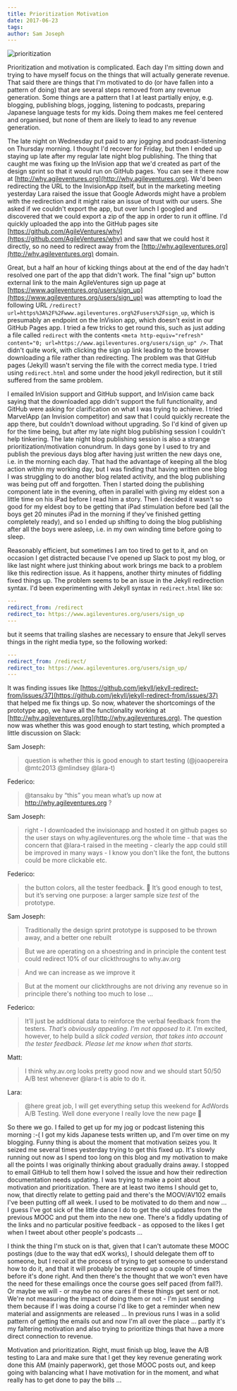 ```yaml
---
title: Prioritization Motivation
date: 2017-06-23
tags: 
author: Sam Joseph
---
```


![prioritization](/images/prioritization.png)

Prioritization and motivation is complicated.  Each day I'm sitting down and trying to have myself focus on the things that will actually generate revenue.  That said there are things that I'm motivated to do (or have fallen into a pattern of doing) that are several steps removed from any revenue generation.  Some things are a pattern that I at least partially enjoy, e.g. blogging, publishing blogs, jogging, listening to podcasts, preparing Japanese language tests for my kids.  Doing them makes me feel centered and organised, but none of them are likely to lead to any revenue generation.

The late night on Wednesday put paid to any jogging and podcast-listening on Thursday morning.  I thought I'd recover for Friday, but then I ended up staying up late after my regular late night blog publishing.  The thing that caught me was fixing up the InVision app that we'd created as part of the design sprint so that it would run on GitHub pages.  You can see it there now at [http://why.agileventures.org](http://why.agileventures.org).  We'd been redirecting the URL to the InvisionApp itself, but in the marketing meeting yesterday Lara raised the issue that Google Adwords might have a problem with the redirection and it might raise an issue of trust with our users.  She asked if we couldn't export the app, but over lunch I googled and discovered that we could export a zip of the app in order to run it offline.  I'd quickly uploaded the app into the GitHub pages site [https://github.com/AgileVentures/why](https://github.com/AgileVentures/why) and saw that we could host it directly, so no need to redirect away from the [http://why.agileventures.org](http://why.agileventures.org) domain.

Great, but a half an hour of kicking things about at the end of the day hadn't resolved one part of the app that didn't work.  The final "sign up" button external link to the main AgileVentures sign up page at [https://www.agileventures.org/users/sign_up](https://www.agileventures.org/users/sign_up) was attempting to load the following URL `/redirect?url=https%3A%2F%2Fwww.agileventures.org%2Fusers%2Fsign_up`, which is presumably an endpoint on the InVision app, which doesn't exist in our GitHub Pages app.  I tried a few tricks to get round this, such as just adding a file called `redirect` with the contents `<meta http-equiv="refresh" content="0; url=https://www.agileventures.org/users/sign_up" />`.  That didn't quite work, with clicking the sign up link leading to the browser downloading a file rather than redirecting.  The problem was that GitHub pages (Jekyll) wasn't serving the file with the correct media type.  I tried using `redirect.html` and some under the hood jekyll redirection, but it still suffered from the same problem.

I emailed InVision support and GitHub support, and InVision came back saying that the downloaded app didn't support the full functionality, and GitHub were asking for clarification on what I was trying to achieve.  I tried MarvelApp (an Invision competitor) and saw that I could quickly recreate the app there, but couldn't download without upgrading.  So I'd kind of given up for the time being, but after my late night blog publishing session I couldn't help tinkering.  The late night blog publishing session is also a strange prioritization/motivation conundrum.  In days gone by I used to try and publish the previous days blog after having just written the new days one, i.e. in the morning each day.  That had the advantage of keeping all the blog action within my working day, but I was finding that having written one blog I was struggling to do another blog related activity, and the blog publishing was being put off and forgotten.  Then I started doing the publishing component late in the evening, often in parallel with giving my eldest son a little time on his iPad before I read him a story.  Then I decided it wasn't so good for my eldest boy to be getting that iPad stimulation before bed (all the boys get 20 minutes iPad in the morning if they've finished getting completely ready), and so I ended up shifting to doing the blog publishing after all the boys were asleep, i.e. in my own winding time before going to sleep.

Reasonably efficient, but sometimes I am too tired to get to it, and on occasion I get distracted because I've opened up Slack to post my blog, or like last night where just thinking about work brings me back to a problem like this redirection issue.  As it happens, another thirty minutes of fiddling fixed things up.  The problem seems to be an issue in the Jekyll redirection syntax.  I'd been experimenting with Jekyll syntax in `redirect.html` like so:

```yaml
---
redirect_from: /redirect
redirect_to: https://www.agileventures.org/users/sign_up
---
```

but it seems that trailing slashes are necessary to ensure that Jekyll serves things in the right media type, so the following worked:

```yaml
---
redirect_from: /redirect/
redirect_to: https://www.agileventures.org/users/sign_up/
---
```

It was finding issues like [https://github.com/jekyll/jekyll-redirect-from/issues/37](https://github.com/jekyll/jekyll-redirect-from/issues/37) that helped me fix things up.  So now, whatever the shortcomings of the prototype app, we have all the functionality working at [http://why.agileventures.org](http://why.agileventures.org).  The question now was whether this was good enough to start testing, which prompted a little discussion on Slack:

Sam Joseph:
> question is whether this is good enough to start testing (@joaopereira @mtc2013 @mlindsey @lara-t)

Federico:
> @tansaku by “this” you mean what’s up now at http://why.agileventures.org ?

Sam Joseph:
> right - I downloaded the invisionapp and hosted it on github pages so the user stays on why.agileventures.org the whole time - that was the concern that @lara-t raised in the meeting - clearly the app could still be improved in many ways - I know you don't like the font, the buttons could be more clickable etc.

Federico:
> the button colors, all the tester feedback. :grimacing:
> It’s good enough to test, but it’s serving one purpose: a larger sample size *test* of the prototype.

Sam Joseph: 
> Traditionally the design sprint prototype is supposed to be thrown away, and a better one rebuilt

> But we are operating on a shoestring and in principle the content test could redirect 10% of our clickthroughs to why.av.org

> And we can increase as we improve it

> But at the moment our clickthroughs are not driving any revenue so in principle there's nothing too much to lose ...

Federico:
> It’ll just be additional data to reinforce the verbal feedback from the testers. *That’s obviously appealing. I’m not opposed to it.* I’m excited, however, to help build a *slick coded version, that takes into account the tester feedback. Please let me know when that starts.*

Matt:
> I think why.av.org looks pretty good now and we should start 50/50 A/B test whenever @lara-t is able to do it.

Lara:
> @here great job, I will get everything setup this weekend for AdWords A/B Testing. Well done everyone I really love the new page :slightly_smiling_face:

So there we go.  I failed to get up for my jog or podcast listening this morning :-( I got my kids Japanese tests written up, and I'm over time on my blogging.  Funny thing is about the moment that motivation seizes you.  It seized me several times yesterday trying to get this fixed up.  It's slowly running out now as I spend too long on this blog and my motivation to make all the points I was originally thinking about gradually drains away.  I stopped to email GitHub to tell them how I solved the issue and how their redirection documentation needs updating.  I was trying to make a point about motivation and prioritization.  There are at least two items I should get to, now, that directly relate to getting paid and there's the MOOV/AV102 emails I've been putting off all week.  I used to be motivated to do them and now ... I guess I've got sick of the little dance I do to get the old updates from the previous MOOC and put them into the new one.  There's a fiddly updating of the links and no particular positive feedback - as opposed to the likes I get when I tweet about other people's podcasts ...

I think the thing I'm stuck on is that, given that I can't automate these MOOC postings (due to the way that edX works), I should delegate them off to someone, but I recoil at the process of trying to get someone to understand how to do it, and that it will probably be screwed up a couple of times before it's done right.  And then there's the thought that we won't even have the need for these emailings once the course goes self paced (from fall?).  Or maybe we will - or maybe no one cares if these things get sent or not.  We're not measuring the impact of doing them or not - I'm just sending them because if I was doing a course I'd like to get a reminder when new material and assignments are released ... In previous runs I was in a solid pattern of getting the emails out and now I'm all over the place ... partly it's my faltering motivation and also trying to prioritize things that have a more direct connection to revenue.

Motivation and prioritization.  Right, must finish up blog, leave the A/B testing to Lara and make sure that I get they key revenue generating work done this AM (mainly paperwork), get those MOOC posts out, and keep going with balancing what I have motivation for in the moment, and what really has to get done to pay the bills ...
